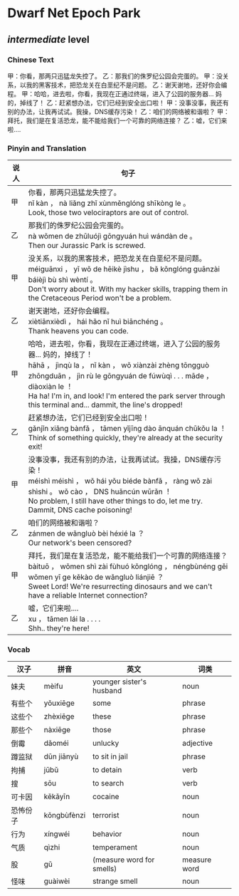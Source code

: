 # Dwarf Net Epoch Park
## *intermediate* level

### Chinese Text
甲：你看，那两只迅猛龙失控了。
乙：那我们的侏罗纪公园会完蛋的。
甲：没关系，以我的黑客技术，把恐龙关在白垩纪不是问题。
乙：谢天谢地，还好你会编程。
甲：哈哈，进去啦，你看，我现在正通过终端，进入了公园的服务器... 妈的，掉线了！
乙：赶紧想办法，它们已经到安全出口啦！
甲：没事没事，我还有别的办法，让我再试试。我操，DNS缓存污染！
乙：咱们的网络被和谐啦？
甲：拜托，我们是在复活恐龙，能不能给我们一个可靠的网络连接？
乙：嘘，它们来啦....

### Pinyin and Translation
|说人|句子|
|----|----|
|甲|你看，那两只迅猛龙失控了。<br />nǐ kàn ， nà liǎng zhǐ xùnměnglóng shīkòng le 。<br />Look, those two velociraptors are out of control.|
|乙|那我们的侏罗纪公园会完蛋的。<br />nà wǒmen de zhūluójì gōngyuán huì wándàn de 。<br />Then our Jurassic Park is screwed.|
|甲|没关系，以我的黑客技术，把恐龙关在白垩纪不是问题。<br />méiguānxi ， yǐ wǒ de hēikè jìshu ， bǎ kǒnglóng guānzài báièjì bù shì wèntí 。<br />Don't worry about it. With my hacker skills, trapping them in the Cretaceous Period won't be a problem.|
|乙|谢天谢地，还好你会编程。<br />xiètiānxièdì ， hái hǎo nǐ huì biānchéng 。<br />Thank heavens you can code.|
|甲|哈哈，进去啦，你看，我现在正通过终端，进入了公园的服务器... 妈的，掉线了！<br />hāhā ， jìnqù la ， nǐ kàn ， wǒ xiànzài zhèng tōngguò zhōngduān ， jìn rù le gōngyuán de fúwùqì . . .  māde ， diàoxiàn le ！<br />Ha ha! I'm in, and look! I'm entered the park server through this terminal and... dammit, the line's dropped!|
|乙|赶紧想办法，它们已经到安全出口啦！<br />gǎnjǐn xiǎng bànfǎ ， tāmen yǐjīng dào ānquán chūkǒu la ！<br />Think of something quickly, they're already at the security exit!|
|甲|没事没事，我还有别的办法，让我再试试。我操，DNS缓存污染！<br />méishì méishì ， wǒ hái yǒu biéde bànfǎ ， ràng wǒ zài shìshi 。 wǒ cào ， DNS huǎncún wūrǎn ！<br />No problem, I still have other things to do, let me try. Dammit, DNS cache poisoning!|
|乙|咱们的网络被和谐啦？<br />zánmen de wǎngluò bèi héxié la ？<br />Our network's been censored?|
|甲|拜托，我们是在复活恐龙，能不能给我们一个可靠的网络连接？<br />bàituō ， wǒmen shì zài fùhuó kǒnglóng ， néngbùnéng gěi wǒmen yī ge kěkào de wǎngluò liánjiē ？<br />Sweet Lord! We're resurrecting dinosaurs and we can't have a reliable Internet connection?|
|乙|嘘，它们来啦....<br />xu ， tāmen lái la . . . .<br />Shh.. they're here!|
### Vocab
|汉子|拼音|英文|词类|
|----|----|----|----|
|妹夫|mèifu|younger sister's husband|noun|
|有些个|yǒuxiēge|some|phrase|
|这些个|zhèxiēge|these|phrase|
|那些个|nàxiēge|those|phrase|
|倒霉|dǎoméi|unlucky|adjective|
|蹲监狱|dūn jiānyù|to sit in jail|phrase|
|拘捕|jūbǔ|to detain|verb|
|搜|sōu|to search|verb|
|可卡因|kěkǎyīn|cocaine|noun|
|恐怖份子|kǒngbùfènzi|terrorist|noun|
|行为|xíngwéi|behavior|noun|
|气质|qìzhi|temperament|noun|
|股|gǔ|(measure word for smells)|measure word|
|怪味|guàiwèi|strange smell|noun|
